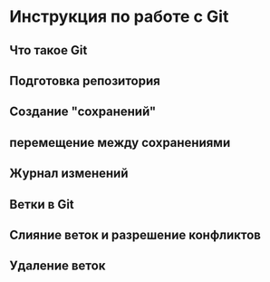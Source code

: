 # Инструкция по работе с Git

## Что такое Git

## Подготовка репозитория

## Создание "сохранений"

##  перемещение между сохранениями

## Журнал изменений

## Ветки в Git

## Слияние веток и разрешение конфликтов

## Удаление веток
